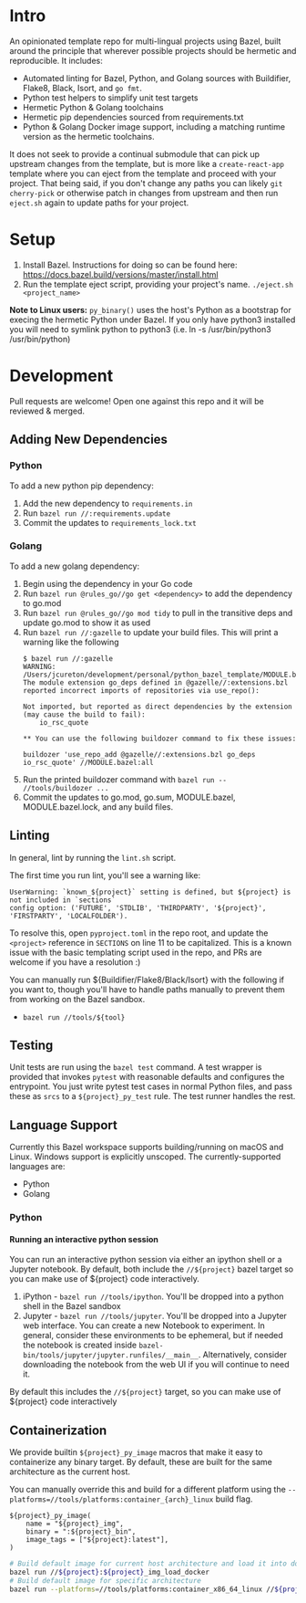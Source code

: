 # Intro
An opinionated template repo for multi-lingual projects using Bazel, built around the principle that
wherever possible projects should be hermetic and reproducible. It includes:

- Automated linting for Bazel, Python, and Golang sources with Buildifier, Flake8, Black, Isort, and
  `go fmt`.
- Python test helpers to simplify unit test targets
- Hermetic Python & Golang toolchains
- Hermetic pip dependencies sourced from requirements.txt
- Python & Golang Docker image support, including a matching runtime version as the hermetic toolchains.

It does not seek to provide a continual submodule that can pick up upstream changes from the
template, but is more like a `create-react-app` template where you can eject from the template
and proceed with your project. That being said, if you don't change any paths you can likely
`git cherry-pick` or otherwise patch in changes from upstream and then run `eject.sh` again
to update paths for your project.

# Setup

1. Install Bazel. Instructions for doing so can be found here:
   https://docs.bazel.build/versions/master/install.html
2. Run the template eject script, providing your project's name. `./eject.sh <project_name>`

**Note to Linux users:**
`py_binary()` uses the host's Python as a bootstrap for execing the hermetic Python under Bazel.
If you only have python3 installed you will need to symlink python to python3 (i.e. ln -s
/usr/bin/python3 /usr/bin/python)

# Development

Pull requests are welcome! Open one against this repo and it will be reviewed & merged.

## Adding New Dependencies

### Python

To add a new python pip dependency:

1. Add the new dependency to `requirements.in`
2. Run `bazel run //:requirements.update`
3. Commit the updates to `requirements_lock.txt`

### Golang

To add a new golang dependency:

1. Begin using the dependency in your Go code
1. Run `bazel run @rules_go//go get <dependency>` to add the dependency to go.mod
1. Run `bazel run @rules_go//go mod tidy` to pull in the transitive deps and update go.mod to show it as used
1. Run `bazel run //:gazelle` to update your build files. This will print a warning like the following
    ```
    $ bazel run //:gazelle
    WARNING: /Users/jcureton/development/personal/python_bazel_template/MODULE.bazel:39:24: The module extension go_deps defined in @gazelle//:extensions.bzl reported incorrect imports of repositories via use_repo():

    Not imported, but reported as direct dependencies by the extension (may cause the build to fail):
        io_rsc_quote

    ** You can use the following buildozer command to fix these issues:

    buildozer 'use_repo_add @gazelle//:extensions.bzl go_deps io_rsc_quote' //MODULE.bazel:all
    ```
1. Run the printed buildozer command with `bazel run -- //tools/buildozer ...`
1. Commit the updates to go.mod, go.sum, MODULE.bazel, MODULE.bazel.lock, and any build files.

## Linting

In general, lint by running the `lint.sh` script.

The first time you run lint, you'll see a warning like:
```
UserWarning: `known_${project}` setting is defined, but ${project} is not included in `sections`
config option: ('FUTURE', 'STDLIB', 'THIRDPARTY', '${project}', 'FIRSTPARTY', 'LOCALFOLDER').
```
To resolve this, open `pyproject.toml` in the repo root, and update the `<project>` reference in
`SECTIONS` on line 11 to be capitalized. This is a known issue with the basic templating script
used in the repo, and PRs are welcome if you have a resolution :)

You can manually run ${Buildifier/Flake8/Black/Isort} with the following if you want to, though
you'll have to handle paths manually to prevent them from working on the Bazel sandbox.

- `bazel run //tools/${tool}`

## Testing

Unit tests are run using the `bazel test` command. A test wrapper is provided that invokes `pytest`
with reasonable defaults and configures the entrypoint. You just write pytest test cases in normal
Python files, and pass these as `srcs` to a `${project}_py_test` rule. The test runner handles the rest.

## Language Support

Currently this Bazel workspace supports building/running on macOS and Linux. Windows support is
explicitly unscoped. The currently-supported languages are:

- Python
- Golang

### Python

#### Running an interactive python session
You can run an interactive python session via either an ipython shell or a Jupyter notebook. By
default, both include the `//${project}` bazel target so you can make use of ${project} code
interactively.

1. iPython - `bazel run //tools/ipython`. You'll be dropped into a python shell in the Bazel sandbox
2. Jupyter - `bazel run //tools/jupyter`. You'll be dropped into a Jupyter web interface. You can
   create a new Notebook to experiment. In general, consider these environments to be ephemeral, but
   if needed the notebook is created inside `bazel-bin/tools/jupyter/jupyter.runfiles/__main__`.
   Alternatively, consider downloading the notebook from the web UI if you will continue to need it.

By default this includes the `//${project}` target, so you can make use of ${project} code interactively

## Containerization

We provide builtin `${project}_py_image` macros that make it easy to containerize any binary
target. By default, these are built for the same architecture as the current host.

You can manually override this and build for a different platform using the
`--platforms=//tools/platforms:container_{arch}_linux` build flag.
```bazel
${project}_py_image(
    name = "${project}_img",
    binary = ":${project}_bin",
    image_tags = ["${project}:latest"],
)
```
```sh
# Build default image for current host architecture and load it into docker
bazel run //${project}:${project}_img_load_docker
# Build default image for specific architecture
bazel run --platforms=//tools/platforms:container_x86_64_linux //${project}:${project}_img_load_docker
```

